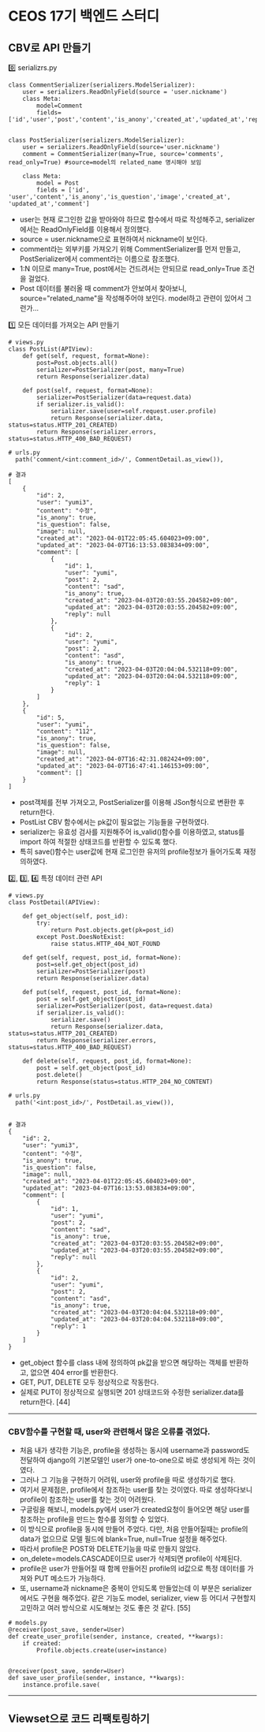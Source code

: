 # CEOS 17기 백엔드 스터디

## CBV로 API 만들기


0️⃣ serializrs.py
```
class CommentSerializer(serializers.ModelSerializer):
    user = serializers.ReadOnlyField(source = 'user.nickname')
    class Meta:
        model=Comment
        fields=['id','user','post','content','is_anony','created_at','updated_at','reply']


class PostSerializer(serializers.ModelSerializer):
    user = serializers.ReadOnlyField(source='user.nickname')
    comment = CommentSerializer(many=True, source='comments', read_only=True) #source=model의 related_name 명시해야 보임

    class Meta:
        model = Post
        fields = ['id', 'user','content','is_anony','is_question','image','created_at', 'updated_at','comment']
 ```
 - user는 현재 로그인한 값을 받아와야 하므로 함수에서 따로 작성해주고, serializer에서는 ReadOnlyField를 이용해서 정의했다. 
 - source = user.nickname으로 표현하여서 nickname이 보인다.
 - comment라는 외부키를 가져오기 위해 CommentSerializer를 먼저 만들고, PostSerializer에서 comment라는 이름으로 참조했다.
 - 1:N 이므로 many=True, post에서는 건드려서는 안되므로 read_only=True 조건을 걸었다.
 - Post 데이터를 불러올 때 comment가 안보여서 찾아보니, source="related_name"을 작성해주어야 보인다. model하고 관련이 있어서 그런가...
 
 
1️⃣ 모든 데이터를 가져오는 API 만들기
```
# views.py
class PostList(APIView):
    def get(self, request, format=None):
        post=Post.objects.all()
        serializer=PostSerializer(post, many=True)
        return Response(serializer.data)

    def post(self, request, format=None):
        serializer=PostSerializer(data=request.data)
        if serializer.is_valid():
            serializer.save(user=self.request.user.profile)
            return Response(serializer.data, status=status.HTTP_201_CREATED)
        return Response(serializer.errors, status=status.HTTP_400_BAD_REQUEST)
        
# urls.py
  path('comment/<int:comment_id>/', CommentDetail.as_view()),
  
# 결과
[
    {
        "id": 2,
        "user": "yumi3",
        "content": "수정",
        "is_anony": true,
        "is_question": false,
        "image": null,
        "created_at": "2023-04-01T22:05:45.604023+09:00",
        "updated_at": "2023-04-07T16:13:53.083834+09:00",
        "comment": [
            {
                "id": 1,
                "user": "yumi",
                "post": 2,
                "content": "sad",
                "is_anony": true,
                "created_at": "2023-04-03T20:03:55.204582+09:00",
                "updated_at": "2023-04-03T20:03:55.204582+09:00",
                "reply": null
            },
            {
                "id": 2,
                "user": "yumi",
                "post": 2,
                "content": "asd",
                "is_anony": true,
                "created_at": "2023-04-03T20:04:04.532118+09:00",
                "updated_at": "2023-04-03T20:04:04.532118+09:00",
                "reply": 1
            }
        ]
    },
    {
        "id": 5,
        "user": "yumi",
        "content": "112",
        "is_anony": true,
        "is_question": false,
        "image": null,
        "created_at": "2023-04-07T16:42:31.082424+09:00",
        "updated_at": "2023-04-07T16:47:41.146153+09:00",
        "comment": []
    }
]
```
- post객체를 전부 가져오고, PostSerializer를 이용해 JSon형식으로 변환한 후 return한다.
- PostList CBV 함수에서는 pk값이 필요없는 기능들을 구현하였다.
- serializer는 유효성 검사를 지원해주어 is_valid()함수를 이용하였고, status를 import 하여 적절한 상태코드를 반환할 수 있도록 했다.
- 특히 save()함수는 user값에 현재 로그인한 유저의 profile정보가 들어가도록 재정의하였다.


2️⃣, 3️⃣, 4️⃣ 특정 데이터 관련 API
```
# views.py
class PostDetail(APIView):

    def get_object(self, post_id):
        try:
            return Post.objects.get(pk=post_id)
        except Post.DoesNotExist:
            raise status.HTTP_404_NOT_FOUND

    def get(self, request, post_id, format=None):
        post=self.get_object(post_id)
        serializer=PostSerializer(post)
        return Response(serializer.data)

    def put(self, request, post_id, format=None):
        post = self.get_object(post_id)
        serializer=PostSerializer(post, data=request.data)
        if serializer.is_valid():
            serializer.save()
            return Response(serializer.data, status=status.HTTP_201_CREATED)
        return Response(serializer.errors, status=status.HTTP_400_BAD_REQUEST)

    def delete(self, request, post_id, format=None):
        post = self.get_object(post_id)
        post.delete()
        return Response(status=status.HTTP_204_NO_CONTENT)
        
# urls.py 
  path('<int:post_id>/', PostDetail.as_view()),
  
  
# 결과 
{
    "id": 2,
    "user": "yumi3",
    "content": "수정",
    "is_anony": true,
    "is_question": false,
    "image": null,
    "created_at": "2023-04-01T22:05:45.604023+09:00",
    "updated_at": "2023-04-07T16:13:53.083834+09:00",
    "comment": [
        {
            "id": 1,
            "user": "yumi",
            "post": 2,
            "content": "sad",
            "is_anony": true,
            "created_at": "2023-04-03T20:03:55.204582+09:00",
            "updated_at": "2023-04-03T20:03:55.204582+09:00",
            "reply": null
        },
        {
            "id": 2,
            "user": "yumi",
            "post": 2,
            "content": "asd",
            "is_anony": true,
            "created_at": "2023-04-03T20:04:04.532118+09:00",
            "updated_at": "2023-04-03T20:04:04.532118+09:00",
            "reply": 1
        }
    ]
}
```

- get_object 함수를 class 내에 정의하여 pk값을 받으면 해당하는 객체를 반환하고, 없으면 404 error를 반환한다.
- GET, PUT, DELETE 모두 정상적으로 작동한다.
- 실제로 PUT이 정상적으로 실행되면 201 상태코드와 수정한 serializer.data를 return한다.
[44]

----

### CBV함수를 구현할 때, user와 관련해서 많은 오류를 겪었다.
- 처음 내가 생각한 기능은, profile을 생성하는 동시에 username과 password도 전달하여 django의 기본모델인 user가 one-to-one으로 바로 생성되게 하는 것이였다.
- 그러나 그 기능을 구현하기 어려워, user와 profile을 따로 생성하기로 했다.
- 여기서 문제점은, profile에서 참조하는 user를 찾는 것이였다. 따로 생성하다보니 profile이 참조하는 user를 찾는 것이 어려웠다.
- 구글링을 해보니, models.py에서 user가 created요청이 들어오면 해당 user를 참조하는 profile을 만드는 함수를 정의할 수 있었다.
- 이 방식으로 profile을 동시에 만들어 주었다. 다만, 처음 만들어질때는 profile의 data가 없으므로 모델 필드에 blank=True, null=True 설정을 해주었다.
- 따라서 profile은 POST와 DELETE기능을 따로 만들지 않았다.
- on_delete=models.CASCADE이므로 user가 삭제되면 profile이 삭제된다.
- profile은 user가 만들어질 때 함께 만들어진 profile의 id값으로 특정 데이터를 가져와 PUT 메소드가 가능하다.
- 또, username과 nickname은 중복이 안되도록 만들었는데 이 부분은 serializer에서도 구현을 해주었다. 같은 기능도 model, serializer, view 등 어디서 구현할지 고민하고 여러 방식으로 시도해보는 것도 좋은 것 같다.
[55]

```
# models.py
@receiver(post_save, sender=User)
def create_user_profile(sender, instance, created, **kwargs):
    if created:
        Profile.objects.create(user=instance)


@receiver(post_save, sender=User)
def save_user_profile(sender, instance, **kwargs):
    instance.profile.save(
```

---

## Viewset으로 코드 리팩토링하기